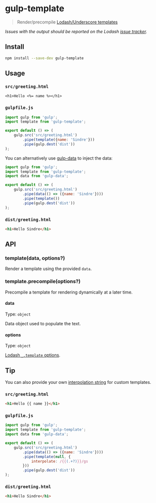 # gulp-template

> Render/precompile [Lodash/Underscore templates](https://lodash.com/docs#template)

*Issues with the output should be reported on the Lodash [issue tracker](https://github.com/lodash/lodash/issues).*

## Install

```sh
npm install --save-dev gulp-template
```

## Usage

### `src/greeting.html`

```erb
<h1>Hello <%= name %></h1>
```

### `gulpfile.js`

```js
import gulp from 'gulp';
import template from 'gulp-template';

export default () => (
	gulp.src('src/greeting.html')
		.pipe(template({name: 'Sindre'}))
		.pipe(gulp.dest('dist'))
);
```

You can alternatively use [gulp-data](https://github.com/colynb/gulp-data) to inject the data:

```js
import gulp from 'gulp';
import template from 'gulp-template';
import data from 'gulp-data';

export default () => (
	gulp.src('src/greeting.html')
		.pipe(data(() => ({name: 'Sindre'})))
		.pipe(template())
		.pipe(gulp.dest('dist'))
);
```

### `dist/greeting.html`

```html
<h1>Hello Sindre</h1>
```

## API

### template(data, options?)

Render a template using the provided `data`.

### template.precompile(options?)

Precompile a template for rendering dynamically at a later time.

#### data

Type: `object`

Data object used to populate the text.

#### options

Type: `object`

[Lodash `_.template` options](https://lodash.com/docs#template).

## Tip

You can also provide your own [interpolation string](https://lodash.com/docs#template) for custom templates.

### `src/greeting.html`

```html
<h1>Hello {{ name }}</h1>
```

### `gulpfile.js`

```js
import gulp from 'gulp';
import template from 'gulp-template';
import data from 'gulp-data';

export default () => (
	gulp.src('src/greeting.html')
		.pipe(data(() => ({name: 'Sindre'})))
		.pipe(template(null, {
			interpolate: /{{(.+?)}}/gs
		}))
		.pipe(gulp.dest('dist'))
);
```

### `dist/greeting.html`

```html
<h1>Hello Sindre</h1>
```
